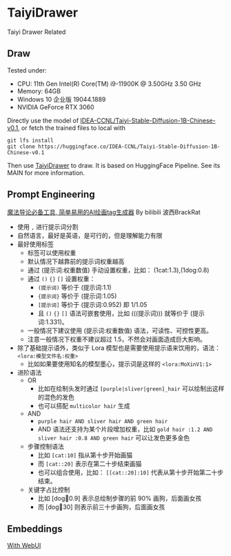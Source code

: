 # TaiyiDrawer

Taiyi Drawer Related

## Draw

Tested under:

* CPU: 11th Gen Intel(R) Core(TM) i9-11900K @ 3.50GHz 3.50 GHz
* Memory: 64GB
* Windows 10 企业版 19044.1889
* NVIDIA GeForce RTX 3060

Directly use the model
of [IDEA-CCNL/Taiyi-Stable-Diffusion-1B-Chinese-v0.1](https://huggingface.co/IDEA-CCNL/Taiyi-Stable-Diffusion-1B-Chinese-v0.1),
or fetch the trained files to local with

```commandline
git lfs install
git clone https://huggingface.co/IDEA-CCNL/Taiyi-Stable-Diffusion-1B-Chinese-v0.1
```

Then use [TaiyiDrawer](./taiyi/drawer/TaiyiDrawer.py) to draw.
It is based on HuggingFace Pipeline.
See its MAIN for more information.

## Prompt Engineering

[魔法导论必备工具, 简单易用的AI绘画tag生成器](https://aitag.top/)  By bilibili 波西BrackRat

* 使用 `,` 进行提示词分割
* 自然语言，最好是英语，是可行的，但是理解能力有限
* 最好使用标签
  * 标签可以使用权重
  * 默认情况下越靠前的提示词权重越高
  * 通过 (提示词:权重数值) 手动设置权重，比如： (1cat:1.3),(1dog:0.8)
  * 通过 `()` `{}` `[]` 设置权重：
    - `(提示词)` 等价于 (提示词:1.1)
    - `{提示词}` 等价于 (提示词:1.05)
    - `[提示词]` 等价于 (提示词:0.952) 即 1/1.05
    - 且 `()` `{}` `[]` 语法可嵌套使用，比如 (((提示词))) 就等价于 (提示词:1.331)。
  * 一般情况下建议使用 (提示词:权重数值) 语法，可读性、可控性更高。
  * 注意一般情况下权重不建议超过 1.5，不然会对画面造成巨大影响。
* 除了基础提示语外，类似于 Lora 模型也是需要使用提示语来饮用的，语法：`<lora:模型⽂件名:权重>`
  * 比如如果要使用知名的模型墨心，提示词是这样的 `<lora:MoXinV1:1>`
* 进阶语法
  * OR
    * 比如在绘制头发时通过 `[purple|sliver|green]_hair` 可以绘制出这样的混色的发色
    * 也可以搭配 `multicolor hair` 生成
  * AND
    * `purple hair AND sliver hair AND green hair`
    * AND 语法还支持为某个片段增加权重，比如 `gold hair :1.2 AND sliver hair :0.8 AND green hair` 可以让发色更多金色
  * 步骤控制语法
    * 比如 `[cat:10]` 指从第十步开始画猫
    * 而 `[cat::20]` 表示在第二十步结束画猫
    * 也可以组合使用，比如： `[[cat::20]:10]` 代表从第十步开始第二十步结束。
  * 关键字占比控制
    * 比如 [dog:girl:0.9] 表示总绘制步骤的前 90% 画狗，后面画女孩
    * 而 [dog:girl:30] 则表示前三十步画狗，后面画女孩

## Embeddings

[With WebUI](https://www.bilibili.com/read/cv20183008?from=search)